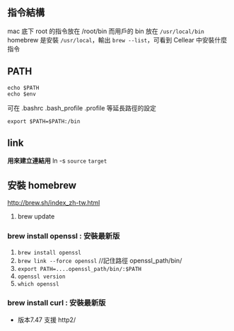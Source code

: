 ## 指令結構 

mac 底下 root 的指令放在 /root/bin
而用戶的 bin 放在 `/usr/local/bin` 
homebrew 是安裝 `/usr/local`，輸出 `brew --list`，可看到 Cellear 中安裝什麼指令

## PATH

```
echo $PATH
echo $env
```
可在 .bashrc .bash_profile .profile 等延長路徑的設定

```
export $PATH=$PATH:/bin
```

## link

**用來建立連結用**
ln -s `source` `target`


## 安裝 homebrew

http://brew.sh/index_zh-tw.html

1. brew update

### brew install openssl : 安裝最新版

1. `brew install openssl`
2. `brew link --force openssl` //記住路徑 openssl_path/bin/
3. `export PATH=....openssl_path/bin/:$PATH`
4. `openssl version`
5. `which openssl`

### brew install curl : 安裝最新版

- 版本7.47 支援 http2/